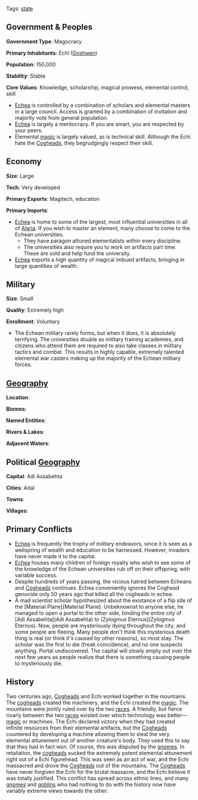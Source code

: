 Tags: [state](States)

## Government & Peoples

**Government Type**: Magocracy

**Primary Inhabitants**: Echi ([Goshwen](Goshwen))

**Population**: 150,000

**Stability**: Stable 

**Core Values**: Knowledge, scholarship, magical prowess, elemental control, skill

- [Echea](Echea) is controlled by a combination of scholars and elemental masters in a large council. Access is granted by a combination of invitation and majority vote from general population.
- [Echea](Echea) is largely a meritocracy. If you are smart, you are respected by your peers.
- Elemental [magic](Magic) is largely valued, as is technical skill. Although the Echi hate the [Cogheads](Cogheads), they begrudgingly respect their skill.


## Economy

**Size**: Large

**Tech**: Very developed

**Primary Exports**: Magitech, education

**Primary Imports**: 

- [Echea](Echea) is home to some of the largest, most influential universities in all of [Alaria](Alaria). If you wish to master an element, many choose to come to the Echean universities.
	- They have paragon attuned elementalists within every discipline.
    - The universities also require you to work on artifacts part time. These are sold and help fund the university.
- [Echea](Echea) exports a high quantity of magical imbued artifacts, bringing in large quantities of wealth.


## Military

**Size**: Small

**Quality**: Extremely high

**Enrollment**: Voluntary

- The Echean military rarely forms, but when it does, it is absolutely terrifying. The universities double as military training academies, and citizens who attend them are required to also take classes in military tactics and combat. This results in highly capable, extremely talented elemental war casters making up the majority of the Echean military forces.


## [Geography](Geography)

**Location**: 

**Biomes**: 

**Named Entities**:

**Rivers & Lakes**: 

**Adjacent Waters**: 


## Political [Geography](Geography)

**Capital**: Adi Assabehta

**Cities**: Adal

**Towns**: 

**Villages**: 


## Primary Conflicts

- [Echea](Echea) is frequently the trophy of military endeavors, since it is seen as a wellspring of wealth and education to be harnessed. However, invaders have never made it to the capital.
- [Echea](Echea) houses many children of foreign royalty who wish to see some of the knowledge of the Echean universities rub off on their offspring, with variable success.
- Despite hundreds of years passing, the vicious hatred between Echeans and [Cogheads](Cogheads) continues. Echea conveniently ignores the Coghead genocide only 50 years ago that killed all the cogheads in echea.
- A mad scientist scholar hypothesized about the existance of a flip site of the [Material Plane](Material Plane). Unbeknownst to anyone else, he managed to open a portal to the other side, binding the entire city of [Adi Assabehta](Adi Assabehta) to [Zylogmus Eternus](Zylogmus Eternus). Now, people are mysteriously dying throughout the city, and some people are fleeing. Many people don't think this mysterious death thing is real (or think it's caused by other reasons), so most stay. The scholar was the first to die (freak coincidence), and no one suspects anything. Portal undiscovered. The capital will slowly empty out over the next few years as people realize that there is something causing people to mysteriously die.

## History

Two centuries ago, [Cogheads](Cogheads) and Echi worked together in the mountains. The [cogheads](Cogheads) created the machinery, and the Echi created the [magic](Magic). The mountains were jointly ruled over by the two [races](Races). A friendly, but fierce rivarly between the two [races](Races) existed over which technology was better—[magic](Magic) or machines. The Echi declared victory when they had created infinite resources from their elemental artifacts, but the [Cogheads](Cogheads) countered by developing a machine allowing them to steal the very elemental attunement out of another creature's body. They used this to say that they had in fact won. Of course, this was disputed by the [gnomes](Gnomes). In retaliation, the [cogheads](Cogheads) sucked the extremely potent elemental attunement right out of a Echi figurehead. This was seen as an act of war, and the Echi massacred and drove the [Cogheads](Cogheads) out of the mountains. The [Cogheads](Cogheads) have never forgiven the Echi for the brutal massacre, and the Echi believe it was totally justified. This conflict has spread across ethnic lines, and many [gnomes](Gnomes) and [goblins](Goblins) who had nothing to do with the history now have variably extreme views towards the other. 

